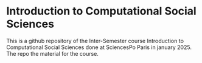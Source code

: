 # Introduction to Computational Social Sciences

This is a github repository of the Inter-Semester course Introduction to Computational Social Sciences done at SciencesPo Paris in january 2025. The repo the material for the course. 